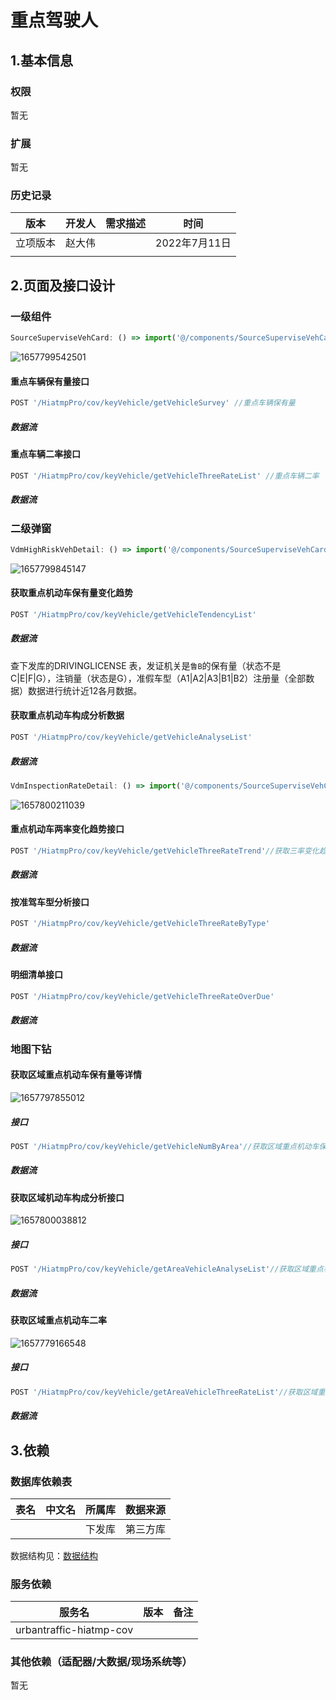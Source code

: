 # 重点驾驶人

## 1.基本信息

### 权限

暂无

### 扩展

暂无

### 历史记录

| 版本     | 开发人 | 需求描述 | 时间          |
| -------- | ------ | -------- | ------------- |
| 立项版本 | 赵大伟 |          | 2022年7月11日 |
|          |        |          |               |

## 2.页面及接口设计

### 一级组件

```javascript
SourceSuperviseVehCard: () => import('@/components/SourceSuperviseVehCard'), // 重点机动车
```

![1657799542501](assets\1657799542501.png)

#### 重点车辆保有量接口

```javascript
POST '/HiatmpPro/cov/keyVehicle/getVehicleSurvey' //重点车辆保有量
```

##### 数据流



#### 重点车辆二率接口

```javascript
POST '/HiatmpPro/cov/keyVehicle/getVehicleThreeRateList' //重点车辆二率
```

##### 数据流

### 二级弹窗

```javascript
VdmHighRiskVehDetail: () => import('@/components/SourceSuperviseVehCard/details/VdmHighRiskVehDetail'),// 车驾管大屏-源头监管-重点机动车保有量下钻
```

![1657799845147](assets\veh2.bmp)

#### 获取重点机动车保有量变化趋势

```javascript
POST '/HiatmpPro/cov/keyVehicle/getVehicleTendencyList'
```

##### 数据流

查下发库的DRIVINGLICENSE 表，发证机关是`鲁B`的保有量（状态不是C|E|F|G），注销量（状态是G），准假车型（A1|A2|A3|B1|B2）注册量（全部数据）数据进行统计近12各月数据。



#### 获取重点机动车构成分析数据

```javascript
POST '/HiatmpPro/cov/keyVehicle/getVehicleAnalyseList'
```

##### 数据流



```javascript
VdmInspectionRateDetail: () => import('@/components/SourceSuperviseVehCard/details/VdmInspectionRateDetail'),// 车驾管大屏-源头监管-重点机动车三率下钻
```

![1657800211039](assets\veh3.bmp)

#### 重点机动车两率变化趋势接口

```javascript
POST '/HiatmpPro/cov/keyVehicle/getVehicleThreeRateTrend'//获取三率变化趋势
```

##### 数据流



#### 按准驾车型分析接口

```javascript
POST '/HiatmpPro/cov/keyVehicle/getVehicleThreeRateByType'
```

##### 数据流



#### 明细清单接口

```javascript
POST '/HiatmpPro/cov/keyVehicle/getVehicleThreeRateOverDue'
```

##### 数据流



### 地图下钻

#### 获取区域重点机动车保有量等详情

![1657797855012](assets\1657797855012.png)

##### 接口

```javascript
POST '/HiatmpPro/cov/keyVehicle/getVehicleNumByArea'//获取区域重点机动车保有量数据
```

##### 数据流



#### 获取区域机动车构成分析接口

![1657800038812](assets\1657800038812.png)

##### 接口

```javascript
POST '/HiatmpPro/cov/keyVehicle/getAreaVehicleAnalyseList'//获取区域重点机动车构成分析数据
```

##### 数据流



#### 获取区域重点机动车二率

![1657779166548](assets\1657779166548.png)

##### 接口

```javascript
POST '/HiatmpPro/cov/keyVehicle/getAreaVehicleThreeRateList'//获取区域重点机动车三率名称
```

##### 数据流



## 3.依赖

### 数据库依赖表

| 表名 | 中文名 | 所属库 | 数据来源 |
| ---- | ------ | ------ | -------- |
|      |        | 下发库 | 第三方库 |

数据结构见：[数据结构](../script/xfk.md)

### 服务依赖

| 服务名                  | 版本 | 备注 |
| ----------------------- | ---- | ---- |
| urbantraffic-hiatmp-cov |      |      |

### 其他依赖（适配器/大数据/现场系统等）

暂无